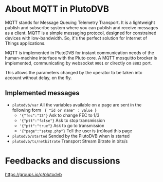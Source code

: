 # About MQTT in PlutoDVB

MQTT stands for Message Queuing Telemetry Transport. It is a lightweight publish and subscribe system where you can publish and receive messages as a client. MQTT is a simple messaging protocol, designed for constrained devices with low-bandwidth. So, it's the perfect solution for Internet of Things applications.

MQTT is implemented in PlutoDVB for instant communication needs of the human-machine interface with the Pluto core. A MQTT mosquitto brocker is implemented, communicating by websocket ```9001``` or directly on ```8883``` port.

This allows the parameters changed by the operator to be taken into account without delay, on the fly.

## Implemented messages 

- ```plutodvb/var``` All the variables available on a page are sent in the following form ``` { "id or name" : value }```
	-  ```'{"fec":"13"}``` Ask to change FEC to 1/3
	-  ```'{"ptt":"false"}``` Ask to stop transmission
	-  ```'{"ptt":"true"}``` Ask to go to transmission	
	-  ```'{"page":"setup.php"}``` Tell the user is (re)load this page
- ```plutodvb/started``` Sended by the PlutoDVB when is started
- ```plutodvb/ts/netbitrate``` Transport Stream Bitrate in bits/s


# Feedbacks and discussions
https://groups.io/g/plutodvb
